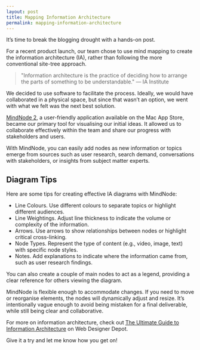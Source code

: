 ```yaml
---
layout: post
title: Mapping Information Architecture
permalink: mapping-information-architecture
---
```


It’s time to break the blogging drought with a hands-on post.

For a recent product launch, our team chose to use mind mapping to create the information architecture (IA), rather than following the more conventional site-tree approach.

> "Information architecture is the practice of deciding how to arrange the parts of something to be understandable." — IA Institute

We decided to use software to facilitate the process. Ideally, we would have collaborated in a physical space, but since that wasn’t an option, we went with what we felt was the next best solution.

[MindNode 2](https://mindnode.com/mindnode/mac), a user-friendly application available on the Mac App Store, became our primary tool for visualising our initial ideas. It allowed us to collaborate effectively within the team and share our progress with stakeholders and users.

With MindNode, you can easily add nodes as new information or topics emerge from sources such as user research, search demand, conversations with stakeholders, or insights from subject matter experts.

## Diagram Tips

Here are some tips for creating effective IA diagrams with MindNode:

- Line Colours. Use different colours to separate topics or highlight different audiences.
- Line Weightings. Adjust line thickness to indicate the volume or complexity of the information.
- Arrows. Use arrows to show relationships between nodes or highlight critical cross-linking.
- Node Types. Represent the type of content (e.g., video, image, text) with specific node styles.
- Notes. Add explanations to indicate where the information came from, such as user research findings.

You can also create a couple of main nodes to act as a legend, providing a clear reference for others viewing the diagram.

MindNode is flexible enough to accommodate changes. If you need to move or reorganise elements, the nodes will dynamically adjust and resize. It’s intentionally vague enough to avoid being mistaken for a final deliverable, while still being clear and collaborative.

For more on information architecture, check out [The Ultimate Guide to Information Architecture](https://www.webdesignerdepot.com/2015/02/the-ultimate-guide-to-information-architecture/) on Web Designer Depot.

Give it a try and let me know how you get on!
